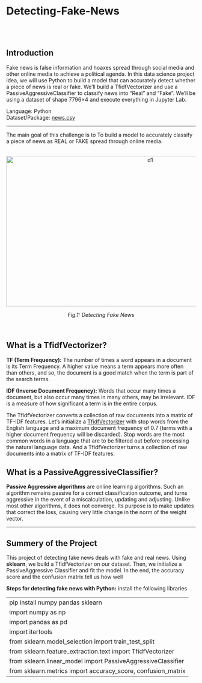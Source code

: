 # Detecting-Fake-News
<br /><br />
## Introduction

Fake news is false information and hoaxes spread through social media and other online media to achieve a political agenda. In this data science project idea, we will use Python to build a model that can accurately detect whether a piece of news is real or fake. We’ll build a TfidfVectorizer and use a PassiveAggressiveClassifier to classify news into “Real” and “Fake”. We’ll be using a dataset of shape 7796×4 and execute everything in Jupyter Lab.

Language: Python <br />
Dataset/Package: [news.csv](https://github.com/Mina-Rahmanian/Detecting-fake-news/blob/main/news.csv)

----------------------------------------------------------------------------------------------------
The main goal of this challenge is to To build a model to accurately classify a piece of news as REAL or FAKE spread through online media.
<br /><br />

<p align="center">
<img width="750" height="400" alt="d1" src="https://user-images.githubusercontent.com/71558720/195906991-db366e95-8769-4c6d-af5e-50ef819be7ec.PNG">
</p>
<p align="center">
<em>Fig.1: Detecting Fake News</em>
</p> <br /> 


## What is a TfidfVectorizer?

**TF (Term Frequency):** The number of times a word appears in a document is its Term Frequency. A higher value means a term appears more often than others, and so, the document is a good match when the term is part of the search terms.

**IDF (Inverse Document Frequency):** Words that occur many times a document, but also occur many times in many others, may be irrelevant. IDF is a measure of how significant a term is in the entire corpus.

The TfidfVectorizer converts a collection of raw documents into a matrix of TF-IDF features. Let’s initialize a [TfidfVectorizer](https://scikit-learn.org/stable/modules/generated/sklearn.feature_extraction.text.TfidfVectorizer.html) with stop words from the English language and a maximum document frequency of 0.7 (terms with a higher document frequency will be discarded). Stop words are the most common words in a language that are to be filtered out before processing the natural language data. And a TfidfVectorizer turns a collection of raw documents into a matrix of TF-IDF features.


## What is a PassiveAggressiveClassifier?

**Passive Aggressive algorithms** are online learning algorithms. Such an algorithm remains passive for a correct classification outcome, and turns aggressive in the event of a miscalculation, updating and adjusting. Unlike most other algorithms, it does not converge. Its purpose is to make updates that correct the loss, causing very little change in the norm of the weight vector.

----------------------------------------------------------------------------------------------------
## Summery of the Project

This project of detecting fake news deals with fake and real news. Using **sklearn**, we build a TfidfVectorizer on our dataset. Then, we initialize a PassiveAggressive Classifier and fit the model. In the end, the accuracy score and the confusion matrix tell us how well 


**Steps for detecting fake news with Python:** install the following libraries

|                                | 
|:----------------------------------------------------------------|
|pip install numpy pandas sklearn                                |
|import numpy as np                                              |
|import pandas as pd                                             |
|import itertools                                                |
|from sklearn.model_selection import train_test_split            |
|from sklearn.feature_extraction.text import TfidfVectorizer     |
|from sklearn.linear_model import PassiveAggressiveClassifier    |
|from sklearn.metrics import accuracy_score, confusion_matrix    |   





